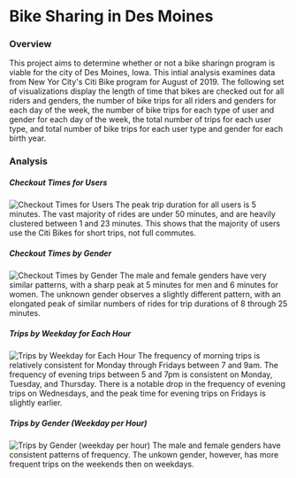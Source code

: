 # Bike Sharing in Des Moines

### Overview
This project aims to determine whether or not a bike sharingn program is viable for the city of Des Moines, Iowa.  This intial analysis examines data from New Yor City's Citi Bike program for August of 2019.  The following set of visualizations display the length of time that bikes are checked out for all riders and genders, the number of bike trips for all riders and genders for each day of the week, the number of bike trips for each type of user and gender for each day of the week, the total number of trips for each user type, and total number of bike trips for each user type and gender for each birth year.

### Analysis
##### Checkout Times for Users
![Checkout Times for Users](https://user-images.githubusercontent.com/86164867/134569647-6b2b12e4-7363-4be5-924f-399c6a3fcc1b.PNG)
The peak trip duration for all users is 5 minutes. The vast majority of rides are under 50 minutes, and are heavily clustered between 1 and 23 minutes.  This shows that the majority of users use the Citi Bikes for short trips, not full commutes.

##### Checkout Times by Gender
![Checkout Times by Gender](https://user-images.githubusercontent.com/86164867/134570487-a31ee32c-694e-42d9-8549-c5cc4af23f1d.PNG)
The male and female genders have very similar patterns, with a sharp peak at 5 minutes for men and 6 minutes for women.  The unknown gender observes a slightly different pattern, with an elongated peak of similar numbers of rides for trip durations of 8 through 25 minutes.

##### Trips by Weekday for Each Hour
![Trips by Weekday for Each Hour](https://user-images.githubusercontent.com/86164867/134572140-bed30088-8950-4070-aad0-d23f0ab83bdc.PNG)
The frequency of morning trips is relatively consistent for Monday through Fridays between 7 and 9am.  The frequency of evening trips between 5 and 7pm is consistent on Monday, Tuesday, and Thursday. There is a notable drop in the frequency of evening trips on Wednesdays, and the peak time for evening trips on Fridays is slightly earlier.

##### Trips by Gender (Weekday per Hour)
![Trips by Gender (weekday per hour)](https://user-images.githubusercontent.com/86164867/134574581-e7b57a4c-d1ec-44b4-b87d-9fd31f821024.PNG)
The male and female genders have consistent patterns of frequency.  The unkown gender, however, has more frequent trips on the weekends then on weekdays.

